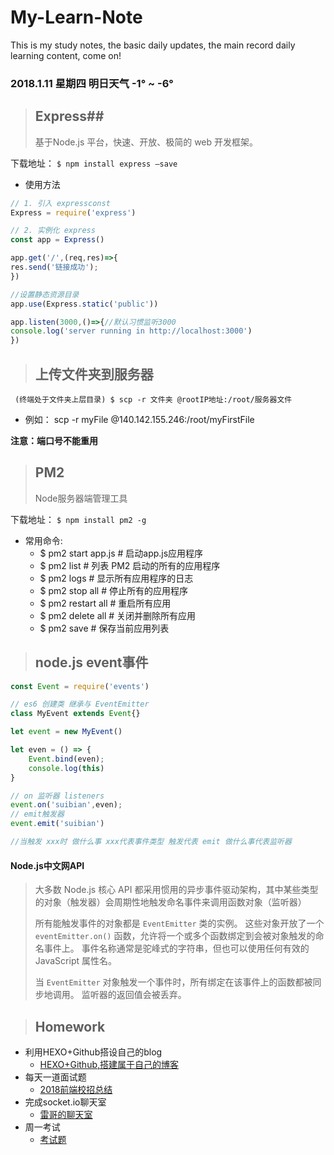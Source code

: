 # My-Learn-Note
This is my study notes, the basic daily updates, the main record daily learning content, come on!


### 2018.1.11 星期四 明日天气 -1° ~ -6°

> ## Express##
>
> 基于Node.js 平台，快速、开放、极简的 web 开发框架。

下载地址： `$ npm install express —save`

* 使用方法  

```javascript
// 1. 引入 expressconst 
Express = require('express')

// 2. 实例化 express
const app = Express()

app.get('/',(req,res)=>{    
res.send('链接成功');
})

//设置静态资源目录
app.use(Express.static('public'))

app.listen(3000,()=>{//默认习惯监听3000
console.log('server running in http://localhost:3000')
}) 
```







> ## 上传文件夹到服务器

` (终端处于文件夹上层目录) $ scp -r 文件夹 @rootIP地址:/root/服务器文件`

* 例如：  scp -r myFile @140.142.155.246:/root/myFirstFile

__注意：端口号不能重用__





> ## PM2
>
> Node服务器端管理工具

下载地址： `$ npm install pm2 -g `



* 常用命令:
  * $ pm2 start app.js # 启动app.js应用程序
  * $ pm2 list # 列表 PM2 启动的所有的应用程序
  * $ pm2 logs # 显示所有应用程序的日志
  * $ pm2 stop all # 停止所有的应用程序
  * $ pm2 restart all # 重启所有应用
  * $ pm2 delete all # 关闭并删除所有应用
  * $ pm2 save # 保存当前应用列表



>## node.js event事件



```javascript
const Event = require('events')

// es6 创建类 继承与 EventEmitter
class MyEvent extends Event{}

let event = new MyEvent()

let even = () => {
    Event.bind(even);
    console.log(this)
}

// on 监听器 listeners
event.on('suibian',even);
// emit触发器
event.emit('suibian')

//当触发 xxx时 做什么事 xxx代表事件类型 触发代表 emit 做什么事代表监听器
```



#### Node.js中文网API

> 大多数 Node.js 核心 API 都采用惯用的异步事件驱动架构，其中某些类型的对象（触发器）会周期性地触发命名事件来调用函数对象（监听器）
>
> 所有能触发事件的对象都是 `EventEmitter` 类的实例。 这些对象开放了一个 `eventEmitter.on()` 函数，允许将一个或多个函数绑定到会被对象触发的命名事件上。 事件名称通常是驼峰式的字符串，但也可以使用任何有效的 JavaScript 属性名。
>
> 当 `EventEmitter` 对象触发一个事件时，所有绑定在该事件上的函数都被同步地调用。 监听器的返回值会被丢弃。



> ## Homework

* 利用HEXO+Github搭设自己的blog
  *  [HEXO+Github,搭建属于自己的博客](https://www.jianshu.com/p/465830080ea9)
* 每天一道面试题
  * [2018前端校招总结](https://segmentfault.com/a/1190000011635556#articleHeader8)
* 完成socket.io聊天室
  * [雷哥的聊天室](http://140.143.155.246:8080/123)
* 周一考试
  * [考试题](http://www.jianshu.com/p/6a74ef2bdb03)





























#####   

###### 














